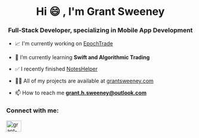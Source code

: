 <h1 align="center">Hi 😄 , I'm Grant Sweeney</h1>
<h3 align="center">Full-Stack Developer, specializing in Mobile App Development</h3>

- 📈 I'm currently working on [EpochTrade](https://github.com/grantsweeney02/EpochTrade)

- 🌱 I’m currently learning **Swift and Algorithmic Trading**

- ✅ I recently finished [NotesHelper](https://github.com/grantsweeney02/NotesHelper)

- 👨‍💻 All of my projects are available at [grantsweeney.com](grantsweeney.co)

- 📫 How to reach me **grant.h.sweeney@outlook.com**

<h3 align="left">Connect with me:</h3>
<p align="left">
<a href="https://linkedin.com/in/grant-sweeney" target="blank"><img align="center" src="https://raw.githubusercontent.com/rahuldkjain/github-profile-readme-generator/master/src/images/icons/Social/linked-in-alt.svg" alt="grant-sweeney" height="30" width="40" /></a>
</p>
